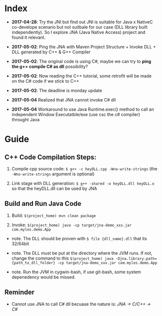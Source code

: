 # Index

- **2017-04-28**: Try the JNI but find out JNI is suitable for Java x NativeC co-develope scenario but not suitbale for our case (DLL library built independently). So I explore JNA (Java Native Access) project and found it relevant.

- **2017-05-02**: Ping the JNA with Maven Project Structure + Invoke DLL + DLL generated by C++ & G++ Compiler
- **2017-05-02**: The original code is using C#, maybe we can try to **ping the g++ compile C# as dll** possibility? 
- **2017-05-02**: Now reading the C++ tutorial, some retrofit will be made on the C# code if we stick to C++
- **2017-05-02**: The deadline is monday update
    
- **2017-05-04** Realized that JNA cannot invoke C# dll 
- **2017-05-04** Workaround to use Java Runtime.exec() method to call an independent Window Executatble/exe (use csc the c# compiler) throught Java
    
# Guide

## C++ Code Compilation Steps:

1. Compile cpp source code: `$ g++ -c heyDLL.cpp -Wno-write-strings` (the `-Wno-write-strings` argument is optional)

1. Link stage with DLL generation: `$ g++ -shared -o heyDLL.dll heyDLL.o` so that the heyDLL.dll can be used by JNA

## Build and Run Java Code

1. Build:   `$(project_home) mvn clean package`

1. Invoke:  `$(project_home) java -cp target/jna-demo_xxx.jar com.myles.demo.App` 

* note. The DLL should be proven with `$ file {dll_name}.dll` that its 32/64bit

* note. The DLL must be put at the directory where the JVM runs. If not, change the command to this `$(project_home) java -Djna.library.path={path_to_dll_folder} -cp target/jna-demo_xxx.jar com.myles.demo.App` 

* note. Run the JVM in cygwin-bash, if use git-bash, some system depenedency would be missed.


## Reminder

* Cannot use JNA to call C# dll becuase the nature is: *JNA -> C/C++ -> C#*
